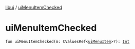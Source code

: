 [libui](index.md) / [uiMenuItemChecked](./ui-menu-item-checked.md)

# uiMenuItemChecked

`fun uiMenuItemChecked(m: CValuesRef<`[`uiMenuItem`](ui-menu-item.md)`>?): `[`Int`](https://kotlinlang.org/api/latest/jvm/stdlib/kotlin/-int/index.html)